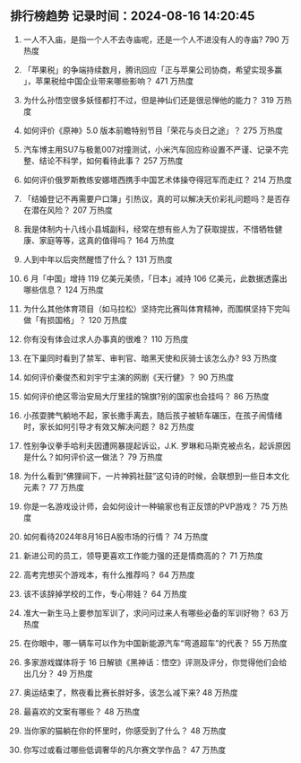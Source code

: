 
## 排行榜趋势 记录时间：2024-08-16 14:20:45
  
  1. 一人不入庙，是指一个人不去寺庙呢，还是一个人不进没有人的寺庙? 790 万热度
    
  2. 「苹果税」的争端持续数月，腾讯回应「正与苹果公司协商，希望实现多赢 」，苹果税给中国企业带来哪些影响？ 471 万热度
    
  3. 为什么孙悟空很多妖怪都打不过，但是神仙们还是很忌惮他的能力？ 319 万热度
    
  4. 如何评价《原神》5.0 版本前瞻特别节目「荣花与炎日之途」？ 275 万热度
    
  5. 汽车博主用SU7与极氪007对撞测试，小米汽车回应称设置不严谨、记录不完整、结论不科学，如何看待此事？ 257 万热度
    
  6. 如何评价俄罗斯教练安娜塔西携手中国艺术体操夺得冠军而走红？ 214 万热度
    
  7. 「结婚登记不再需要户口簿」引热议，真的可以解决天价彩礼问题吗？是否存在潜在风险？ 207 万热度
    
  8. 我是体制内十八线小县城副科，经常在想有些人为了获取提拔，不惜牺牲健康、家庭等等，这真的值得吗？ 164 万热度
    
  9. 人到中年以后突然醒悟了什么？ 131 万热度
    
  10. 6 月「中国」增持 119 亿美元美债，「日本」减持 106 亿美元，此数据透露出哪些信息？ 124 万热度
    
  11. 为什么其他体育项目（如马拉松）坚持完比赛叫体育精神，而围棋坚持下完叫做「有损国格」？ 120 万热度
    
  12. 你有没有体会过求人办事真的很难？ 110 万热度
    
  13. 在下巢同时看到了禁军、审判官、暗黑天使和灰骑士该怎么办? 93 万热度
    
  14. 如何评价秦俊杰和刘宇宁主演的网剧《天行健》？ 90 万热度
    
  15. 如何评价绝区零治安局大厅里挂的锦旗?别的国家也会挂吗？ 86 万热度
    
  16. 小孩耍脾气躺地不起，家长撒手离去，随后孩子被轿车碾压，在孩子闹情绪时，家长如何引导才有效又解决问题？ 82 万热度
    
  17. 性别争议拳手哈利夫因遭网暴提起诉讼，J.K. 罗琳和马斯克被点名，起诉原因是什么？如何评价这一做法？ 79 万热度
    
  18. 为什么看到“佛狸祠下，一片神鸦社鼓”这句诗的时候，会联想到一些日本文化元素？ 77 万热度
    
  19. 你是一名游戏设计师，会如何设计一种输家也有正反馈的PVP游戏？ 75 万热度
    
  20. 如何看待2024年8月16日A股市场的行情？ 74 万热度
    
  21. 新进公司的员工，领导更喜欢工作能力强的还是情商高的？ 71 万热度
    
  22. 高考完想买个游戏本，有什么推荐吗？ 64 万热度
    
  23. 该不该辞掉学校的工作，专心带娃？ 64 万热度
    
  24. 准大一新生马上要参加军训了，求问问过来人有哪些必备的军训好物？ 63 万热度
    
  25. 在你眼中，哪一辆车可以作为中国新能源汽车“弯道超车”的代表？ 55 万热度
    
  26. 多家游戏媒体将于 16 日解锁《黑神话：悟空》评测及评分，你觉得他们会给出几分？ 49 万热度
    
  27. 奥运结束了，熬夜看比赛长胖好多，该怎么减下来? 48 万热度
    
  28. 最喜欢的文案有哪些？ 48 万热度
    
  29. 当你家的猫躺在你的怀里时，你感受到了什么？ 48 万热度
    
  30. 你写过或看过哪些低调奢华的凡尔赛文学作品？ 47 万热度
    